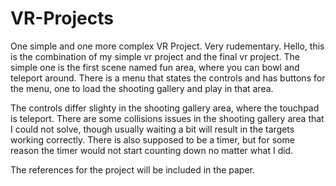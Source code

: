 # VR-Projects
One simple and one more complex VR Project. Very rudementary.
Hello, this is the combination of my simple vr project and the final vr project. The simple one is the first scene named fun area, where you can bowl and teleport around.
There is a menu that states the controls and has buttons for the menu, one to load the shooting gallery and play in that area.

The controls differ slighty in the shooting gallery area, where the touchpad is teleport.
There are some collisions issues in the shooting gallery area that I could not solve, though usually waiting a bit will result in the targets working correctly. There is also supposed to be a timer, but for some reason the timer would not start counting down no matter what I did.

The references for the project will be included in the paper. 
